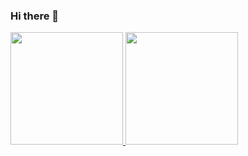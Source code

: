 ### Hi there 👋

<!--
**asc55/asc55** is a ✨ _special_ ✨ repository because its `README.md` (this file) appears on your GitHub profile.

Here are some ideas to get you started:

- 🔭 I’m currently working on ...
- 🌱 I’m currently learning ...
- 👯 I’m looking to collaborate on ...
- 🤔 I’m looking for help with ...
- 💬 Ask me about ...
- 📫 How to reach me: ...
- 😄 Pronouns: ...
- ⚡ Fun fact: ...
-->
<div>
<a href="https://github.com/seu-usuário-aqui">
<img loading="lazy" height="180em" src="https://github-readme-stats.vercel.app/api/top-langs/?username=asc55&layout=compact&langs_count=7&theme=dracula"/>
<img loading="lazy" height="180em" src="https://github-readme-stats.vercel.app/api?username=sasc55&show_icons=true&theme=dracula&include_all_commits=true&count_private=true"/>
</div>
